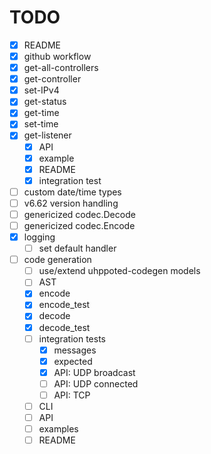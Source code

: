 # TODO

- [x] README
- [x] github workflow
- [x] get-all-controllers
- [x] get-controller
- [x] set-IPv4
- [x] get-status
- [x] get-time
- [x] set-time
- [x] get-listener
   - [x] API
   - [x] example
   - [x] README
   - [x] integration test

- [ ] custom date/time types
- [ ] v6.62 version handling
- [ ] genericized codec.Decode
- [ ] genericized codec.Encode
- [x] logging
    - [ ] set default handler

- [ ] code generation
   - [ ] use/extend uhppoted-codegen models
   - [ ] AST
   - [x] encode
   - [x] encode_test
   - [x] decode
   - [x] decode_test
   - [ ] integration tests
      - [x] messages
      - [x] expected
      - [x] API: UDP broadcast
      - [ ] API: UDP connected
      - [ ] API: TCP
   - [ ] CLI
   - [ ] API
   - [ ] examples
   - [ ] README
